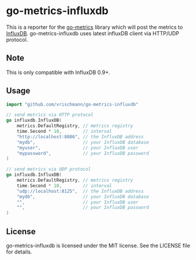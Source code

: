 go-metrics-influxdb
===================

This is a reporter for the [go-metrics](https://github.com/rcrowley/go-metrics) library which will post the metrics to [InfluxDB](https://influxdb.com/). go-metrics-influxdb uses latest influxDB client via HTTP/UDP protocol.

Note
----

This is only compatible with InfluxDB 0.9+.

Usage
-----

```go
import "github.com/vrischmann/go-metrics-influxdb"

// send metrics via HTTP protocol
go influxdb.InfluxDB(
    metrics.DefaultRegistry, // metrics registry
    time.Second * 10,        // interval
    "http://localhost:8086", // the InfluxDB address
    "mydb",                  // your InfluxDB database
    "myuser",                // your InfluxDB user
    "mypassword",            // your InfluxDB password
)

// send metrics via UDP protocol
go influxdb.InfluxDB(
    metrics.DefaultRegistry, // metrics registry
    time.Second * 10,        // interval
    "udp://localhost:8125",  // the InfluxDB address
    "mydb",                  // your InfluxDB database
    "",                      // your InfluxDB user
    "",                      // your InfluxDB password
)
```

License
-------

go-metrics-influxdb is licensed under the MIT license. See the LICENSE file for details.
